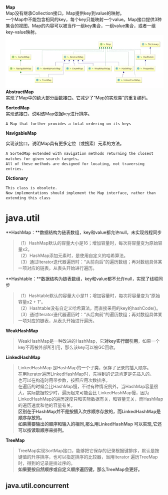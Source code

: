 **Map**  
Map没有继承Collection接口，Map提供key到value的映射。  
一个Map中不能包含相同的key，每个key只能映射一个value。Map接口提供3种集合的视图，Map的内容可以被当作一组key集合，一组value集合，或者一组key-value映射。![](/assets/map.png)**AbstractMap**  
实现了Map中的绝大部分函数接口。它减少了“Map的实现类”的重复编码。

**SortedMap**  
实现该接口，说明该Map依据key进行排序。

```
A Map that further provides a total ordering on its keys
```

**NavigableMap**

实现该接口，说明Map具有更多定位（或搜索）元素的方法。

```
A SortedMap extended with navigation methods returning the closest matches for given search targets。
All of these methods are designed for locating, not traversing entries.
```

**Dictionary**

```
This class is obsolete.  
New implementations should implement the Map interface, rather than extending this class
```

# java.util

**HashMap：**数据结构为链表数组，key和value都允许null，未实现线程同步

> （1）HashMap默认的容量大小是16；增加容量时，每次将容量变为原始容量x2。  
> （2）HashMap添加元素时，是使用自定义的哈希算法。  
> （3）通过Iterator迭代器遍历时：“从前向后”的遍历数组；再对数组具体某一项对应的链表，从表头开始进行遍历。

**Hashtable：**数据结构为链表数组，key和value都不允许null，实现了线程同步

> （1）Hashtable默认的容量大小是11；增加容量时，每次将容量变为“原始容量x2 + 1”。  
> （2）Hashtable没有自定义哈希算法，而直接采用的key的hashCode\(\)。  
> （3）通过Iterator迭代器遍历时：“从后向前”的遍历数组；再对数组具体某一项对应的链表，从表头开始进行遍历。

**WeakHashMap**

> WeakHashMap是一种改进的HashMap，它**对key实行弱引用**，如果一个key不再被外部所引用，那么该key可以被GC回收。

**LinkedHashMap**

> LinkedHashMap 是HashMap的一个子类，保存了记录的插入顺序。  
> 在用Iterator遍历LinkedHashMap时，先得到的记录肯定是先插入的。  
> 也可以在构造时用带参数，按照应用次数排序。  
> 在遍历的时候会比HashMap慢，不过有种情况例外，当HashMap容量很大，实际数据较少时，遍历起来可能会比 LinkedHashMap慢，因为LinkedHashMap的遍历速度只和实际数据有关，和容量无关，而HashMap的遍历速度和他的容量有关。  
> **区别在于HashMap并不是按插入次序顺序存放的，而LinkedHashMap是顺序存放的。  
> 如果需要输出的顺序和输入的相同,那么用LinkedHashMap 可以实现,它还可以按读取顺序来排列。**

**TreeMap**

> TreeMap实现SortMap接口，能够把它保存的记录根据键排序，默认是按键值的升序排序，也可以指定排序的比较器，当用Iterator 遍历TreeMap时，得到的记录是排过序的。  
> **如果要按自然顺序或自定义顺序遍历键，那么TreeMap会更好。**

## java.util.concurrent

 

